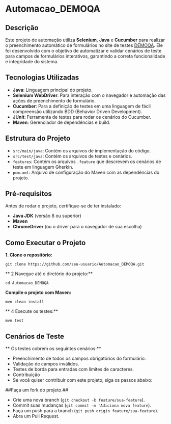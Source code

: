 # Automacao_DEMOQA

## Descrição
Este projeto de automação utiliza **Selenium**, **Java** e **Cucumber** para realizar o preenchimento automático de formulários no site de testes [DEMOQA](https://demoqa.com/). Ele foi desenvolvido com o objetivo de automatizar e validar cenários de teste para campos de formulários interativos, garantindo a correta funcionalidade e integridade do sistema.

## Tecnologias Utilizadas
- **Java**: Linguagem principal do projeto.
- **Selenium WebDriver**: Para interação com o navegador e automação das ações de preenchimento de formulário.
- **Cucumber**: Para a definição de testes em uma linguagem de fácil compreensão utilizando BDD (Behavior Driven Development).
- **JUnit**: Ferramenta de testes para rodar os cenários do Cucumber.
- **Maven**: Gerenciador de dependências e build.

## Estrutura do Projeto
- `src/main/java`: Contém os arquivos de implementação do código.
- `src/test/java`: Contém os arquivos de testes e cenários.
- `features`: Contém os arquivos `.feature` que descrevem os cenários de teste em linguagem Gherkin.
- `pom.xml`: Arquivo de configuração do Maven com as dependências do projeto.

## Pré-requisitos
Antes de rodar o projeto, certifique-se de ter instalado:
- **Java JDK** (versão 8 ou superior)
- **Maven**
- **ChromeDriver** (ou o driver para o navegador de sua escolha)

## Como Executar o Projeto
**1. Clone o repositório:**

   
  `git clone https://github.com/seu-usuario/Automacao_DEMOQA.git`


** 2  Navegue até o diretório do projeto:**


`cd Automacao_DEMOQA`


**Compile o projeto com Maven:**

`mvn clean install`

** 4  Execute os testes:**


`mvn test`

## Cenários de Teste ##

** Os testes cobrem os seguintes cenários:**

- Preenchimento de todos os campos obrigatórios do formulário.
- Validação de campos inválidos.
- Testes de borda para entradas com limites de caracteres.
- Contribuição
- Se você quiser contribuir com este projeto, siga os passos abaixo:

##Faça um fork do projeto.##

- Crie uma nova branch (`git checkout -b feature/sua-feature`).
- Commit suas mudanças (`git commit -m 'Adiciona nova feature`).
- Faça um push para a branch (`git push origin feature/sua-feature`).
- Abra um Pull Request.
